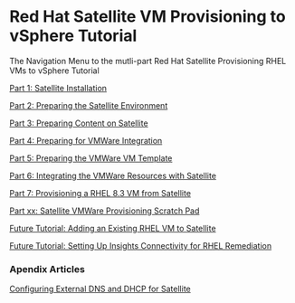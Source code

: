 # Red Hat Satellite VM Provisioning to vSphere Tutorial  

The Navigation Menu to the mutli-part Red Hat Satellite Provisioning RHEL VMs to vSphere Tutorial  

[Part 1: Satellite Installation](https://github.com/pslucas0212/Part1-Satellite-Install)

[Part 2: Preparing the Satellite Environment](https://github.com/pslucas0212/Part-2-Preparing-the-Satellite-Environment)  

[Part 3: Preparing Content on Satellite](https://github.com/pslucas0212/Part-3-Preparing-Content-on-Satellite)  

[Part 4: Preparing for VMWare Integration](https://github.com/pslucas0212/Part-4-Preparing-for-VMWare-Integration)

[Part 5: Preparing the VMWare VM Template](https://github.com/pslucas0212/Part-5-Perparing-the-VMWare-VM-Template)

[Part 6: Integrating the VMWare Resources with Satellite](https://github.com/pslucas0212/Part-6-TBN)

[Part 7: Provisioning a RHEL 8.3 VM from Satellite](https://github.com/pslucas0212/Part-9-Provisioning-a-RHEL-8.3-VM-from-Satellite/blob/main/README.md)

[Part xx: Satellite VMWare Provisioning Scratch Pad](https://github.com/pslucas0212/Part-X-Satellite-VMWare-Provisioning-Scratch-Pad)  

[Future Tutorial: Adding an Existing RHEL VM to Satellite](https://github.com/pslucas0212/Part-5-Adding-an-Existing-RHEL-VM-to-Satellite)

[Future Tutorial: Setting Up Insights Connectivity for RHEL Remediation](https://github.com/pslucas0212/Part-6-Setting-Up-Insights-Connectivity-for-RHEL-Remdation)

### Apendix Articles
[Configuring External DNS and DHCP for Satellite]()
